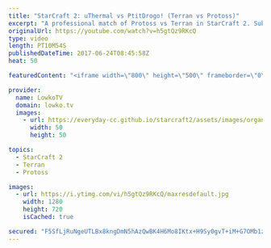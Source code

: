 ```yaml
---
title: "StarCraft 2: uThermal vs PtitDrogo! (Terran vs Protoss)"
excerpt: "A professional match of Protoss vs Terran in StarCraft 2. Subscribe for more videos: http://lowko.tv/youtube Neeblet vs Snute: https://goo.gl/8paMLW  A very close defense in this game turns the tides in favour of one of the players. However, it's easy to make a mistake and give your opponent the upperhand."
originalUrl: https://youtube.com/watch?v=h5gtQz9RKcQ
type: video
length: PT10M54S
publishedDateTime: 2017-06-24T08:45:58Z
heat: 50

featuredContent: "<iframe width=\"800\" height=\"500\" frameborder=\"0\" src=\"https://www.youtube.com/embed/h5gtQz9RKcQ\" allow=\"accelerometer; autoplay; encrypted-media; gyroscope; picture-in-picture\" allowfullscreen></iframe>"

provider:
  name: LowkoTV
  domain: lowko.tv
  images:
    - url: https://everyday-cc.github.io/starcraft2/assets/images/organizations/lowko.tv-50x50.jpg
      width: 50
      height: 50

topics:
  - StarCraft 2
  - Terran
  - Protoss

images:
  - url: https://i.ytimg.com/vi/h5gtQz9RKcQ/maxresdefault.jpg
    width: 1280
    height: 720
    isCached: true

secured: "F5SfLjRuNgeUTLBx8kngDmN5hAzQwBK4H6Mo8IKtx+H9Sy0gvT+iM+G7OMb1zn39B1hC2LSU/ZqrmRSECsG4usfevjvexCqDyqNQkNkDoQ2fy8qFpcTwJiQXtaXegQU/3ybJ7l2mMQNTHuVzSSQRlox5ijWo4llHEPkFd/KUvSpz5fiP4MKnLjBoUT2mXDrf4NHreWqMIPU7fagNCxug5aRZDYMDCieyl1kCyUPsE+9UCxYxtCUMaTnwK65QOl+ROZ6SSsdXNnJBZ+LVeWCGOivUrDnZ2C7hGRwRNd3WubINUUocB+KC2Yws++yyA0eZAt5y8DURNDwj/xia6Rg8PJVFhgWxAuxiMqBYLSb+Z6MSHBEsdk6BT9W0JkPLj0DPGRbQS95uJkVXGffpehlRulu/6HMwdlH3psZCoxYYMg8=;p1FvNtqRoJRWK+7MfYW2oA=="
---
```


